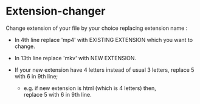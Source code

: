 # Extension-changer
Change extension of your file by your choice replacing extension name :

+ In 4th line replace 'mp4' with EXISTING EXTENSION which you want to change.


+ In 13th line replace 'mkv' with NEW EXTENSION.


+ If your new extension have 4 letters instead of usual 3 letters, replace 5 with 6 in 9th line; </br>
  + e.g. if new extension is html (which is 4 letters) then,</br>
    replace 5 with 6 in 9th line.
